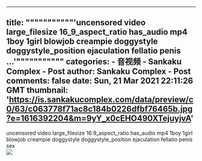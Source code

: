 
---
title: """""""""""'uncensored video large_filesize 16_9_aspect_ratio has_audio mp4 1boy 1girl blowjob creampie doggystyle doggystyle_position ejaculation fellatio penis ...'"""""""""""
categories: 
    - 音视频
    - Sankaku Complex - Post
author: Sankaku Complex - Post
comments: false
date: Sun, 21 Mar 2021 22:11:26 GMT
thumbnail: 'https://is.sankakucomplex.com/data/preview/c0/63/c063778f71ac8c184b0226dfbf76465b.jpg?e=1616392204&m=9yY_x0cEHO490XTejuyjvA'
---

<div>   
uncensored video large_filesize 16:9_aspect_ratio has_audio mp4 1boy 1girl blowjob creampie doggystyle doggystyle_position ejaculation fellatio penis sex<br> <div xmlns="http://www.w3.org/1999/xhtml"> <a title="uncensored video large_filesize 16:9_aspect_ratio has_audio mp4 1boy 1girl blowjob creampie doggystyle doggystyle_position ejaculation fellatio penis sex" target="_blank" href="https://idol.sankakucomplex.com/post/show/767936"> <img src="https://is.sankakucomplex.com/data/preview/c0/63/c063778f71ac8c184b0226dfbf76465b.jpg?e=1616392204&m=9yY_x0cEHO490XTejuyjvA" referrerpolicy="no-referrer"> </a> </div>   
</div>
            
